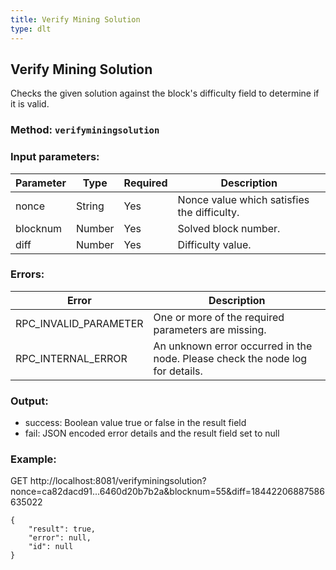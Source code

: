 ```yaml
---
title: Verify Mining Solution
type: dlt
---
```

## Verify Mining Solution
Checks the given solution against the block's difficulty field to determine if it is valid.

### Method: `verifyminingsolution`
### Input parameters:

| Parameter | Type | Required | Description |
| --- | --- | --- | --- |
| nonce | String | Yes | Nonce value which satisfies the difficulty. |
| blocknum | Number | Yes | Solved block number. |
| diff | Number | Yes | Difficulty value. |

### Errors:

| Error | Description |
| --- | --- |
| RPC_INVALID_PARAMETER | One or more of the required parameters are missing. |
| RPC_INTERNAL_ERROR | An unknown error occurred in the node. Please check the node log for details. |


### Output:
- success: Boolean value true or false in the result field
- fail: JSON encoded error details and the result field set to null

### Example:
GET http://localhost:8081/verifyminingsolution?nonce=ca82dacd91...6460d20b7b2a&blocknum=55&diff=18442206887586635022
```
{
    "result": true,
    "error": null,
    "id": null
}
```
